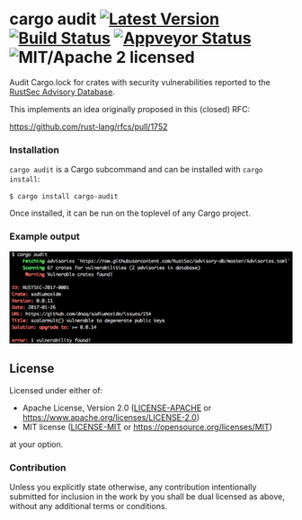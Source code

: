 # cargo audit [![Latest Version][crate-image]][crate-link] [![Build Status][build-image]][build-link] [![Appveyor Status][appveyor-image]][appveyor-link] ![MIT/Apache 2 licensed][license-image]

[crate-image]: https://img.shields.io/crates/v/cargo-audit.svg
[crate-link]: https://crates.io/crates/cargo-audit
[build-image]: https://travis-ci.org/RustSec/cargo-audit.svg?branch=master
[build-link]: https://travis-ci.org/RustSec/cargo-audit
[appveyor-image]: https://ci.appveyor.com/api/projects/status/oa39c0in9qkxpoiv?svg=true
[appveyor-link]: https://ci.appveyor.com/project/tarcieri/cargo-audit
[license-image]: https://img.shields.io/badge/license-MIT%2FApache2-blue.svg

Audit Cargo.lock for crates with security vulnerabilities reported to the
[RustSec Advisory Database](https://github.com/RustSec/advisory-db).

This implements an idea originally proposed in this (closed) RFC:

https://github.com/rust-lang/rfcs/pull/1752

### Installation

`cargo audit` is a Cargo subcommand and can be installed with `cargo install`:

```
$ cargo install cargo-audit
```

Once installed, it can be run on the toplevel of any Cargo project.

### Example output

![Example output](output_example.png)

## License

Licensed under either of:

 * Apache License, Version 2.0 ([LICENSE-APACHE] or https://www.apache.org/licenses/LICENSE-2.0)
 * MIT license ([LICENSE-MIT] or https://opensource.org/licenses/MIT)

at your option.

[LICENSE-APACHE]: https://github.com/RustSec/cargo-audit/blob/master/LICENSE-APACHE
[LICENSE-MIT]: https://github.com/RustSec/cargo-audit/blob/master/LICENSE-MIT

### Contribution

Unless you explicitly state otherwise, any contribution intentionally submitted
for inclusion in the work by you shall be dual licensed as above, without any
additional terms or conditions.

